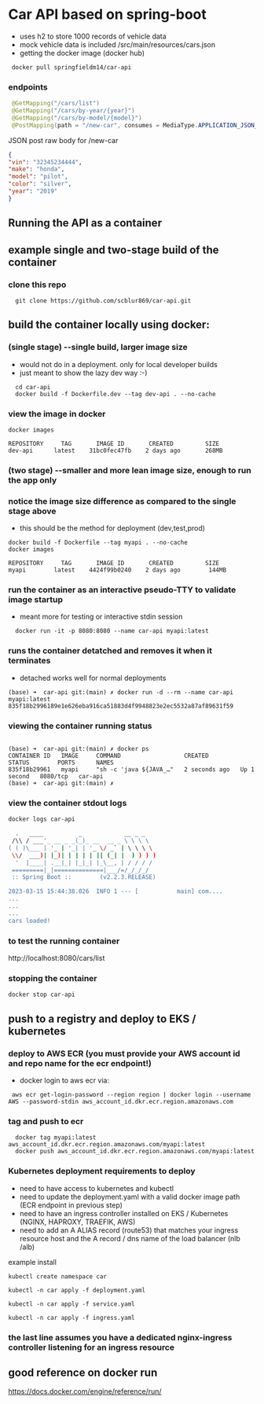 # Car API based on spring-boot
  * uses h2 to store 1000 records of vehicle data
  * mock vehicle data is included /src/main/resources/cars.json
  * getting the docker image (docker hub)
  ```console
   docker pull springfieldm14/car-api
   ```
### endpoints
```java
 @GetMapping("/cars/list")
 @GetMapping("/cars/by-year/{year}")
 @GetMapping("/cars/by-model/{model}")
 @PostMapping(path = "/new-car", consumes = MediaType.APPLICATION_JSON_VALUE, produces = "application/json")
 ```

JSON post raw body for /new-car
 ```json
{
"vin": "32345234444",
"make": "honda",
"model": "pilot",
"color": "silver",
"year": "2019"
}
 ```
## Running the API as a container

## example single and two-stage build of the container
### clone this repo
```console
  git clone https://github.com/scblur869/car-api.git
  ```
## build the container locally using docker:
### (single stage) --single build, larger image size
  - would not do in a deployment. only for local developer builds
  - just meant to show the lazy dev way :-)
```console
  cd car-api
  docker build -f Dockerfile.dev --tag dev-api . --no-cache
  ```
### view the image in docker
```console
docker images

REPOSITORY     TAG       IMAGE ID       CREATED         SIZE
dev-api      latest    31bc0fec47fb    2 days ago       268MB
  ```

### (two stage) --smaller and more lean image size, enough to run the app only
### notice the image size difference as compared to the single stage above
 - this should be the method for deployment (dev,test,prod)
```console
docker build -f Dockerfile --tag myapi . --no-cache
docker images

REPOSITORY     TAG       IMAGE ID       CREATED         SIZE
myapi        latest    4424f99b0240    2 days ago        144MB
  ```

### run the container as an interactive pseudo-TTY to validate image startup
- meant more for testing or interactive stdin session
```console
  docker run -it -p 8080:8080 --name car-api myapi:latest
  ```
### runs the container detatched and removes it when it terminates
- detached works well for normal deployments
```console
(base) ➜  car-api git:(main) ✗ docker run -d --rm --name car-api myapi:latest           
835f18b2996189e1e626eba916ca51883d4f9948823e2ec5532a87af89631f59
 ```

### viewing the container running status
```console

(base) ➜  car-api git:(main) ✗ docker ps
CONTAINER ID   IMAGE     COMMAND                  CREATED         STATUS        PORTS      NAMES
835f18b29961   myapi     "sh -c 'java ${JAVA_…"   2 seconds ago   Up 1 second   8080/tcp   car-api
(base) ➜  car-api git:(main) ✗ 
  ```


### view the container stdout logs
```bash
docker logs car-api

  .   ____          _            __ _ _
 /\\ / ___'_ __ _ _(_)_ __  __ _ \ \ \ \
( ( )\___ | '_ | '_| | '_ \/ _` | \ \ \ \
 \\/  ___)| |_)| | | | | || (_| |  ) ) ) )
  '  |____| .__|_| |_|_| |_\__, | / / / /
 =========|_|==============|___/=/_/_/_/
 :: Spring Boot ::        (v2.2.3.RELEASE)

2023-03-15 15:44:38.026  INFO 1 --- [           main] com....
...
...
...
cars loaded!
  ```


### to test the running container
http://localhost:8080/cars/list

### stopping the container
```console
docker stop car-api
  ```


## push to a registry and deploy to EKS / kubernetes
### deploy to AWS ECR (you must provide your AWS account id and repo name for the ecr endpoint!)
 * docker login to aws ecr via:
 ```console
  aws ecr get-login-password --region region | docker login --username AWS --password-stdin aws_account_id.dkr.ecr.region.amazonaws.com
  ```
### tag and push to ecr
```console
  docker tag myapi:latest aws_account_id.dkr.ecr.region.amazonaws.com/myapi:latest
  docker push aws_account_id.dkr.ecr.region.amazonaws.com/myapi:latest
  ```

### Kubernetes deployment requirements to deploy
- need to have access to kubernetes and kubectl
- need to update the deployment.yaml with a valid docker image path (ECR endpoint in previous step)
- need to have an ingress controller installed on EKS / Kubernetes (NGINX, HAPROXY, TRAEFIK, AWS)
- need to add an A ALIAS record (route53) that matches your ingress resource host  and the A record / dns name of the load balancer (nlb /alb)

 example install
 ```console
 kubectl create namespace car
 ```
 ```console
 kubectl -n car apply -f deployment.yaml
 ```
 ```console
 kubectl -n car apply -f service.yaml
 ```
 ```console
 kubectl -n car apply -f ingress.yaml
 ```
### the last line assumes you have a dedicated nginx-ingress controller listening for an ingress resource


## good reference on docker run
https://docs.docker.com/engine/reference/run/

